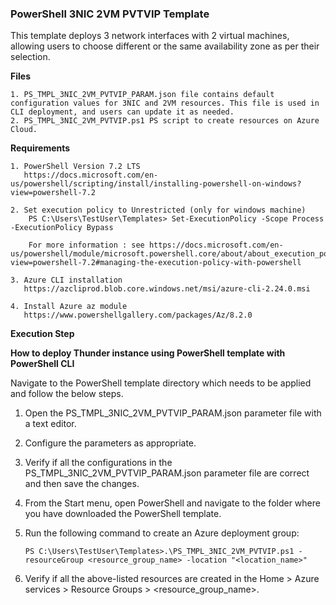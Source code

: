 ### PowerShell 3NIC 2VM PVTVIP Template
This template deploys 3 network interfaces with 2 virtual machines, allowing users to choose different or the same availability zone as per their selection.


**Files**

    1. PS_TMPL_3NIC_2VM_PVTVIP_PARAM.json file contains default configuration values for 3NIC and 2VM resources. This file is used in CLI deployment, and users can update it as needed.
    2. PS_TMPL_3NIC_2VM_PVTVIP.ps1 PS script to create resources on Azure Cloud.


**Requirements**

    1. PowerShell Version 7.2 LTS
	   https://docs.microsoft.com/en-us/powershell/scripting/install/installing-powershell-on-windows?view=powershell-7.2
	    
    2. Set execution policy to Unrestricted (only for windows machine)
        PS C:\Users\TestUser\Templates> Set-ExecutionPolicy -Scope Process -ExecutionPolicy Bypass
        
        For more information : see https://docs.microsoft.com/en-us/powershell/module/microsoft.powershell.core/about/about_execution_policies?view=powershell-7.2#managing-the-execution-policy-with-powershell

    3. Azure CLI installation
	   https://azcliprod.blob.core.windows.net/msi/azure-cli-2.24.0.msi

    4. Install Azure az module
	   https://www.powershellgallery.com/packages/Az/8.2.0
		
**Execution Step** 

**How to deploy Thunder instance using PowerShell template with PowerShell CLI** 

Navigate to the PowerShell template directory which needs to be applied and follow the below steps.

1. Open the PS_TMPL_3NIC_2VM_PVTVIP_PARAM.json parameter file with a text editor.
2. Configure the parameters as appropriate.
3. Verify if all the configurations in the PS_TMPL_3NIC_2VM_PVTVIP_PARAM.json parameter file are correct and then save the changes.
4. From the Start menu, open PowerShell and navigate to the folder where you have downloaded the PowerShell template.
5. Run the following command to create an Azure deployment group:

    ```PS C:\Users\TestUser\Templates>.\PS_TMPL_3NIC_2VM_PVTVIP.ps1 -resourceGroup <resource_group_name> -location "<location_name>"```

6. Verify if all the above-listed resources are created in the Home > Azure services > Resource Groups > <resource_group_name>.


